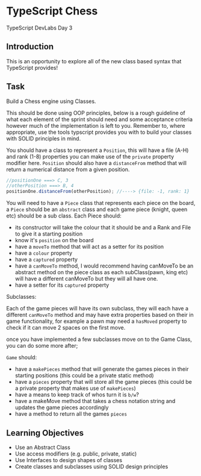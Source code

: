 # TypeScript Chess

TypeScript DevLabs Day 3

## Introduction

This is an opportunity to explore all of the new class based syntax that TypeScript provides!

## Task

Build a Chess engine using Classes.

This should be done using OOP principles, below is a rough guideline of what each element of the sprint should need and some acceptance criteria however much of the implementation is left to you. Remember to, where appropriate, use the tools typscript provides you with to build your classes with SOLID principles in mind.

You should have a class to represent a `Position`, this will have a file (A-H) and rank (1-8) properties you can make use of the `private` property modifier here. `Position` should also have a `distanceFrom` method that will return a numerical distance from a given position.

```js
//positionOne ===> C, 3
//otherPosition ===> B, 4
positionOne.distanceFrom(otherPosition); //----> {file: -1, rank: 1}
```

You will need to have a `Piece` class that represents each piece on the board, a `Piece` should be an `abstract` class and each game piece (knight, queen etc) should be a sub class.
Each Piece should:

- its constructor will take the colour that it should be and a Rank and File to give it a starting position
- know it's `position` on the board
- have a `moveTo` method that will act as a setter for its position
- have a `colour` property
- have a `captured` property
- have a `canMoveTo` method, I would recommend having canMoveTo be an abstract method on the piece class as each subClass(pawn, king etc) will have a different canMoveTo but they will all have one.
- have a setter for its `captured` property

Subclasses:

Each of the game pieces will have its own subclass, they will each have a different `canMoveTo` method and may have extra properties based on their in game functionality, for example a pawn may need a `hasMoved` property to check if it can move 2 spaces on the first move.

once you have implemented a few subclasses move on to the Game Class, you can do some more after;

`Game` should:

- have a `makePieces` method that will generate the games pieces in their starting positions (this could be a private static method)
- have a `pieces` property that will store all the game pieces (this could be a private property that makes use of `makePieces`)
- have a means to keep track of whos turn it is `b/w`?
- have a makeMove method that takes a chess notation string and updates the game pieces accordingly
- have a method to return all the games `pieces`

## Learning Objectives

- Use an Abstract Class
- Use access modifiers (e.g. public, private, static)
- Use Interfaces to design shapes of classes
- Create classes and subclasses using SOLID design principles
